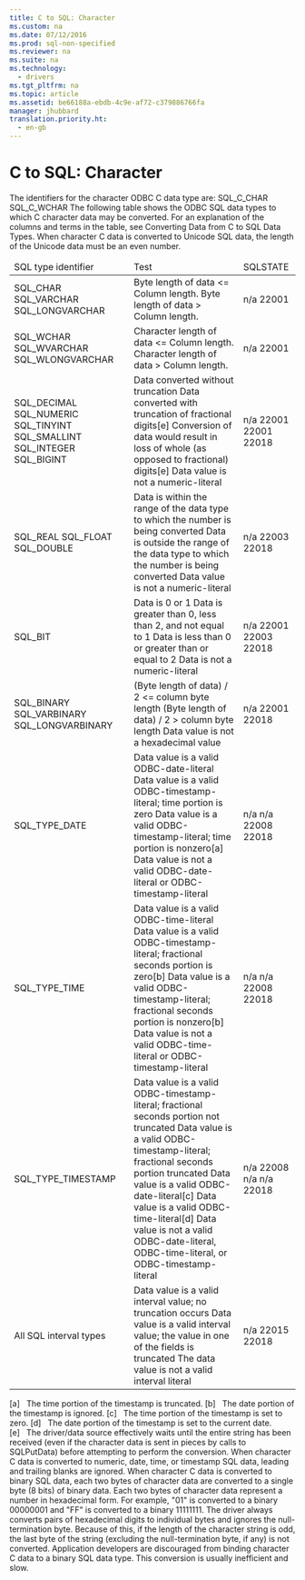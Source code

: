 ```yaml
---
title: C to SQL: Character
ms.custom: na
ms.date: 07/12/2016
ms.prod: sql-non-specified
ms.reviewer: na
ms.suite: na
ms.technology: 
  - drivers
ms.tgt_pltfrm: na
ms.topic: article
ms.assetid: be66188a-ebdb-4c9e-af72-c379886766fa
manager: jhubbard
translation.priority.ht: 
  - en-gb
---
```

# C to SQL: Character
<?xml version="1.0" encoding="utf-8"?>
<developerReferenceWithoutSyntaxDocument xmlns="http://ddue.schemas.microsoft.com/authoring/2003/5" xmlns:xlink="http://www.w3.org/1999/xlink" xmlns:xsi="http://www.w3.org/2001/XMLSchema-instance" xsi:schemaLocation="http://ddue.schemas.microsoft.com/authoring/2003/5 http://dduestorage.blob.core.windows.net/ddueschema/developer.xsd">
  <introduction>
    <para>The identifiers for the character ODBC C data type are:</para>
    <para>SQL_C_CHAR</para>
    <para>SQL_C_WCHAR</para>
    <para>The following table shows the ODBC SQL data types to which C character data may be converted. For an explanation of the columns and terms in the table, see <legacyLink xlink:href="ee0afe78-b58f-4d34-ad9b-616bb23653bd">Converting Data from C to SQL Data Types</legacyLink>.</para>
    <alert class="note">
      <para>When character C data is converted to Unicode SQL data, the length of the Unicode data must be an even number.</para>
    </alert>
    <table xmlns:caps="http://schemas.microsoft.com/build/caps/2013/11">
      <thead>
        <tr>
          <TD>
            <para>SQL type identifier</para>
          </TD>
          <TD>
            <para>Test</para>
          </TD>
          <TD>
            <para>SQLSTATE</para>
          </TD>
        </tr>
      </thead>
      <tbody>
        <tr>
          <TD>
            <para>SQL_CHAR</para>
            <para>SQL_VARCHAR</para>
            <para>SQL_LONGVARCHAR </para>
          </TD>
          <TD>
            <para>Byte length of data &lt;= Column length.</para>
            <para>Byte length of data &gt; Column length.</para>
          </TD>
          <TD>
            <para>n/a</para>
            <para>22001</para>
          </TD>
        </tr>
        <tr>
          <TD>
            <para>SQL_WCHAR</para>
            <para>SQL_WVARCHAR</para>
            <para>SQL_WLONGVARCHAR</para>
          </TD>
          <TD>
            <para>Character length of data &lt;= Column length.</para>
            <para>Character length of data &gt; Column length.</para>
          </TD>
          <TD>
            <para>n/a</para>
            <para>22001</para>
          </TD>
        </tr>
        <tr>
          <TD>
            <para>SQL_DECIMAL</para>
            <para>SQL_NUMERIC</para>
            <para>SQL_TINYINT</para>
            <para>SQL_SMALLINT</para>
            <para>SQL_INTEGER SQL_BIGINT</para>
          </TD>
          <TD>
            <para>Data converted without truncation</para>
            <para>Data converted with truncation of fractional digits[e]</para>
            <para>Conversion of data would result in loss of whole (as opposed to fractional) digits[e]</para>
            <para>Data value is not a <legacyItalic>numeric-literal</legacyItalic></para>
          </TD>
          <TD>
            <para>n/a</para>
            <para>22001</para>
            <para>22001</para>
            <para>22018</para>
          </TD>
        </tr>
        <tr>
          <TD>
            <para>SQL_REAL </para>
            <para>SQL_FLOAT </para>
            <para>SQL_DOUBLE</para>
          </TD>
          <TD>
            <para>Data is within the range of the data type to which the number is being converted</para>
            <para>Data is outside the range of the data type to which the number is being converted</para>
            <para>Data value is not a <legacyItalic>numeric-literal</legacyItalic></para>
          </TD>
          <TD>
            <para>n/a</para>
            <para>22003</para>
            <para>22018</para>
          </TD>
        </tr>
        <tr>
          <TD>
            <para>SQL_BIT</para>
          </TD>
          <TD>
            <para>Data is 0 or 1</para>
            <para>Data is greater than 0, less than 2, and not equal to 1</para>
            <para>Data is less than 0 or greater than or equal to 2</para>
            <para>Data is not a <legacyItalic>numeric-literal</legacyItalic></para>
          </TD>
          <TD>
            <para>n/a</para>
            <para>22001</para>
            <para>22003</para>
            <para>22018</para>
          </TD>
        </tr>
        <tr>
          <TD>
            <para>SQL_BINARY </para>
            <para>SQL_VARBINARY</para>
            <para>SQL_LONGVARBINARY</para>
          </TD>
          <TD>
            <para>(Byte length of data) / 2 &lt;= column byte length</para>
            <para>(Byte length of data) / 2 &gt; column byte length</para>
            <para>Data value is not a hexadecimal value</para>
          </TD>
          <TD>
            <para>n/a</para>
            <para>22001</para>
            <para>22018</para>
          </TD>
        </tr>
        <tr>
          <TD>
            <para>SQL_TYPE_DATE</para>
          </TD>
          <TD>
            <para>Data value is a valid <legacyItalic>ODBC-date-literal</legacyItalic></para>
            <para>Data value is a valid <legacyItalic>ODBC-timestamp-literal</legacyItalic>; time portion is zero</para>
            <para>Data value is a valid <legacyItalic>ODBC-timestamp-literal</legacyItalic>; time portion is nonzero[a]</para>
            <para>Data value is not a valid <legacyItalic>ODBC-date-literal</legacyItalic> or <legacyItalic>ODBC-timestamp-literal</legacyItalic></para>
          </TD>
          <TD>
            <para>n/a</para>
            <para>n/a</para>
            <para>22008</para>
            <para>22018</para>
          </TD>
        </tr>
        <tr>
          <TD>
            <para>SQL_TYPE_TIME</para>
          </TD>
          <TD>
            <para>Data value is a valid <legacyItalic>ODBC-time-literal</legacyItalic></para>
            <para>Data value is a valid <legacyItalic>ODBC-timestamp-literal</legacyItalic>; fractional seconds portion is zero[b]</para>
            <para>Data value is a valid <legacyItalic>ODBC-timestamp-literal</legacyItalic>; fractional seconds portion is nonzero[b]</para>
            <para>Data value is not a valid <legacyItalic>ODBC-time-literal</legacyItalic> or <legacyItalic>ODBC-timestamp-literal</legacyItalic></para>
          </TD>
          <TD>
            <para>n/a</para>
            <para>n/a</para>
            <para>22008</para>
            <para>22018</para>
          </TD>
        </tr>
        <tr>
          <TD>
            <para>SQL_TYPE_TIMESTAMP</para>
          </TD>
          <TD>
            <para>Data value is a valid <legacyItalic>ODBC-timestamp-literal</legacyItalic>; fractional seconds portion not truncated</para>
            <para>Data value is a valid <legacyItalic>ODBC-timestamp-literal</legacyItalic>; fractional seconds portion truncated</para>
            <para>Data value is a valid <legacyItalic>ODBC-date-literal</legacyItalic>[c]</para>
            <para>Data value is a valid <legacyItalic>ODBC-time-literal</legacyItalic>[d]</para>
            <para>Data value is not a valid <legacyItalic>ODBC-date-literal</legacyItalic>, <legacyItalic>ODBC-time-literal</legacyItalic>, or <legacyItalic>ODBC-timestamp-literal</legacyItalic></para>
          </TD>
          <TD>
            <para>n/a</para>
            <para>22008</para>
            <para>n/a</para>
            <para>n/a</para>
            <para>22018</para>
          </TD>
        </tr>
        <tr>
          <TD>
            <para>All SQL interval types</para>
          </TD>
          <TD>
            <para>Data value is a valid <legacyItalic>interval value</legacyItalic>; no truncation occurs</para>
            <para>Data value is a valid <legacyItalic>interval value</legacyItalic>; the value in one of the fields is truncated</para>
            <para>The data value is not a valid interval literal</para>
          </TD>
          <TD>
            <para>n/a</para>
            <para>22015</para>
            <para>22018</para>
          </TD>
        </tr>
      </tbody>
    </table>
    <para>[a]   The time portion of the timestamp is truncated.</para>
    <para>[b]   The date portion of the timestamp is ignored.</para>
    <para>[c]   The time portion of the timestamp is set to zero.</para>
    <para>[d]   The date portion of the timestamp is set to the current date.</para>
    <para>[e]   The driver/data source effectively waits until the entire string has been received (even if the character data is sent in pieces by calls to <legacyBold>SQLPutData</legacyBold>) before attempting to perform the conversion.</para>
    <para>When character C data is converted to numeric, date, time, or timestamp SQL data, leading and trailing blanks are ignored.</para>
    <para>When character C data is converted to binary SQL data, each two bytes of character data are converted to a single byte (8 bits) of binary data. Each two bytes of character data represent a number in hexadecimal form. For example, "01" is converted to a binary 00000001 and "FF" is converted to a binary 11111111.</para>
    <para>The driver always converts pairs of hexadecimal digits to individual bytes and ignores the null-termination byte. Because of this, if the length of the character string is odd, the last byte of the string (excluding the null-termination byte, if any) is not converted.</para>
    <alert class="note">
      <para>Application developers are discouraged from binding character C data to a binary SQL data type. This conversion is usually inefficient and slow.</para>
    </alert>
  </introduction>
  <relatedTopics />
</developerReferenceWithoutSyntaxDocument>